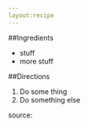 ```yaml
---
layout:recipe
---
```


##Ingredients
- stuff
- more stuff

##Directions
1. Do some thing
2. Do something else

source:
